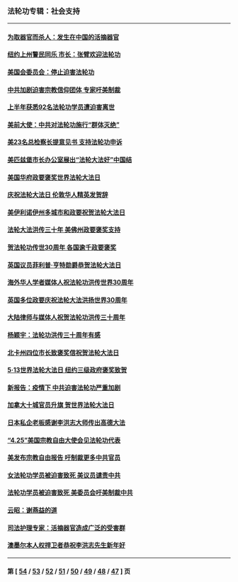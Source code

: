 ### 法轮功专辑：社会支持
---
#### [为取器官而杀人：发生在中国的活摘器官](../../pages/nf4386/n13794731.md?08150430) 
#### [纽约上州警民同乐 市长：张臂欢迎法轮功](../../pages/nf4386/n13794375.md?08150430) 
#### [美国会委员会：停止迫害法轮功](../../pages/nf4386/n13788164.md?08150430) 
#### [中共加剧迫害宗教信仰团体 专家吁美制裁](../../pages/nf4386/n13780252.md?08150430) 
#### [上半年获悉92名法轮功学员遭迫害离世](../../pages/nf4386/n13772701.md?08150430) 
#### [美前大使：中共对法轮功施行“群体灭绝”](../../pages/nf4386/n13771705.md?08150430) 
#### [美23名总检察长提意见书 支持法轮功申诉](../../pages/nf4386/n13766596.md?08150430) 
#### [美匹兹堡市长办公室展出“法轮大法好”中国结](../../pages/nf4386/n13749721.md?08150430) 
#### [美国华府政要褒奖世界法轮大法日](../../pages/nf4386/n13743770.md?08150430) 
#### [庆祝法轮大法日 伦敦华人精英发贺辞](../../pages/nf4386/n13741593.md?08150430) 
#### [美伊利诺伊州多城市和政要祝贺法轮大法日](../../pages/nf4386/n13737149.md?08150430) 
#### [法轮大法洪传三十年 美佛州政要褒奖支持](../../pages/nf4386/n13737103.md?08150430) 
#### [贺法轮功传世30周年 各国逾千政要褒奖](../../pages/nf4386/n13735828.md?08150430) 
#### [英国议员菲利普‧亨特勋爵恭贺法轮大法日](../../pages/nf4386/n13736187.md?08150430) 
#### [海外华人学者媒体人祝法轮功洪传世界30周年](../../pages/nf4386/n13735835.md?08150430) 
#### [英国多位政要庆祝法轮大法洪扬世界30周年](../../pages/nf4386/n13734739.md?08150430) 
#### [大陆律师与媒体人祝贺法轮功洪传三十周年](../../pages/nf4386/n13735062.md?08150430) 
#### [杨颖宇：法轮功洪传三十周年有感](../../pages/nf4386/n13734884.md?08150430) 
#### [北卡州四位市长致褒奖信祝贺法轮大法日](../../pages/nf4386/n13733292.md?08150430) 
#### [5·13世界法轮大法日 纽约三级政府褒奖致贺](../../pages/nf4386/n13732651.md?08150430) 
#### [新报告：疫情下 中共迫害法轮功严重加剧](../../pages/nf4386/n13732612.md?08150430) 
#### [加拿大十城官员升旗 贺世界法轮大法日](../../pages/nf4386/n13729166.md?08150430) 
#### [日本私企老板感谢李洪志大师传出高德大法](../../pages/nf4386/n13726335.md?08150430) 
#### [“4.25”美国宗教自由大使会见法轮功代表](../../pages/nf4386/n13724124.md?08150430) 
#### [美发布宗教自由报告 吁制裁更多中共官员](../../pages/nf4386/n13720670.md?08150430) 
#### [女法轮功学员被迫害致死 美议员谴责中共](../../pages/nf4386/n13682069.md?08150430) 
#### [法轮功学员被迫害致死 美委员会吁美制裁中共](../../pages/nf4386/n13631310.md?08150430) 
#### [云昭：谢燕益的道](../../pages/nf4386/n13607391.md?08150430) 
#### [司法护理专家：活摘器官造成广泛的受害群](../../pages/nf4386/n13570425.md?08150430) 
#### [澳墨尔本人权捍卫者恭祝李洪志先生新年好](../../pages/nf4386/n13556164.md?08150430) 

---
#### 第 [ [54](./54.md?08150430) / [53](./53.md?08150430) / [52](./52.md?08150430) / [51](./51.md?08150430) / [50](./50.md?08150430) / [49](./49.md?08150430) / [48](./48.md?08150430) / [47](./47.md?08150430) ] 页
